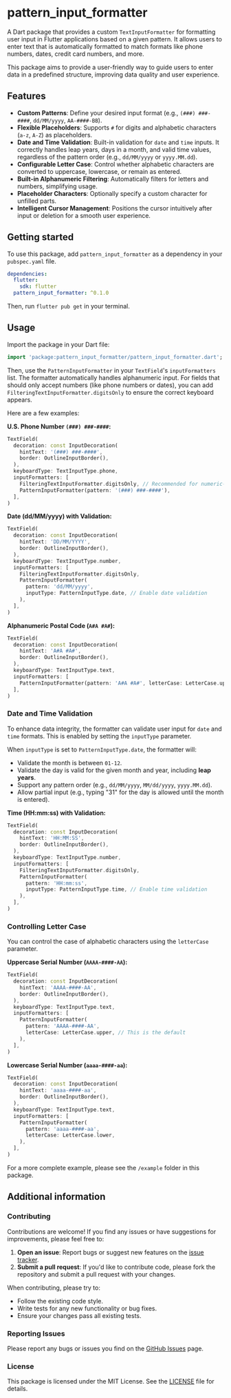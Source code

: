<!--
This README describes the package. If you publish this package to pub.dev,
this README's contents appear on the landing page for your package.

For information about how to write a good package README, see the guide for
[writing package pages](https://dart.dev/tools/pub/writing-package-pages).

For general information about developing packages, see the Dart guide for
[creating packages](https://dart.dev/guides/libraries/create-packages)
and the Flutter guide for
[developing packages and plugins](https://flutter.dev/to/develop-packages).
-->

# pattern_input_formatter

A Dart package that provides a custom `TextInputFormatter` for formatting user input in Flutter applications based on a given pattern. It allows users to enter text that is automatically formatted to match formats like phone numbers, dates, credit card numbers, and more.

This package aims to provide a user-friendly way to guide users to enter data in a predefined structure, improving data quality and user experience.

## Features

*   **Custom Patterns**: Define your desired input format (e.g., `(###) ###-####`, `dd/MM/yyyy`, `AA-####-BB`).
*   **Flexible Placeholders**: Supports `#` for digits and alphabetic characters (`a-z`, `A-Z`) as placeholders.
*   **Date and Time Validation**: Built-in validation for `date` and `time` inputs. It correctly handles leap years, days in a month, and valid time values, regardless of the pattern order (e.g., `dd/MM/yyyy` or `yyyy.MM.dd`).
*   **Configurable Letter Case**: Control whether alphabetic characters are converted to uppercase, lowercase, or remain as entered.
*   **Built-in Alphanumeric Filtering**: Automatically filters for letters and numbers, simplifying usage.
*   **Placeholder Characters**: Optionally specify a custom character for unfilled parts.
*   **Intelligent Cursor Management**: Positions the cursor intuitively after input or deletion for a smooth user experience.

## Getting started

To use this package, add `pattern_input_formatter` as a dependency in your `pubspec.yaml` file.

```yaml
dependencies:
  flutter:
    sdk: flutter
  pattern_input_formatter: ^0.1.0
```

Then, run `flutter pub get` in your terminal.

## Usage

Import the package in your Dart file:

```dart
import 'package:pattern_input_formatter/pattern_input_formatter.dart';
```

Then, use the `PatternInputFormatter` in your `TextField`'s `inputFormatters` list. The formatter automatically handles alphanumeric input. For fields that should only accept numbers (like phone numbers or dates), you can add `FilteringTextInputFormatter.digitsOnly` to ensure the correct keyboard appears.

Here are a few examples:

**U.S. Phone Number `(###) ###-####`:**

```dart
TextField(
  decoration: const InputDecoration(
    hintText: '(###) ###-####',
    border: OutlineInputBorder(),
  ),
  keyboardType: TextInputType.phone,
  inputFormatters: [
    FilteringTextInputFormatter.digitsOnly, // Recommended for numeric-only keyboards
    PatternInputFormatter(pattern: '(###) ###-####'),
  ],
)
```

**Date (dd/MM/yyyy) with Validation:**

```dart
TextField(
  decoration: const InputDecoration(
    hintText: 'DD/MM/YYYY',
    border: OutlineInputBorder(),
  ),
  keyboardType: TextInputType.number,
  inputFormatters: [
    FilteringTextInputFormatter.digitsOnly,
    PatternInputFormatter(
      pattern: 'dd/MM/yyyy',
      inputType: PatternInputType.date, // Enable date validation
    ),
  ],
)
```

**Alphanumeric Postal Code (`A#A #A#`):**

```dart
TextField(
  decoration: const InputDecoration(
    hintText: 'A#A #A#',
    border: OutlineInputBorder(),
  ),
  keyboardType: TextInputType.text,
  inputFormatters: [
    PatternInputFormatter(pattern: 'A#A #A#', letterCase: LetterCase.upper),
  ],
)
```

### Date and Time Validation

To enhance data integrity, the formatter can validate user input for `date` and `time` formats. This is enabled by setting the `inputType` parameter.

When `inputType` is set to `PatternInputType.date`, the formatter will:
- Validate the month is between `01-12`.
- Validate the day is valid for the given month and year, including **leap years**.
- Support any pattern order (e.g., `dd/MM/yyyy`, `MM/dd/yyyy`, `yyyy.MM.dd`).
- Allow partial input (e.g., typing "31" for the day is allowed until the month is entered).

**Time (HH:mm:ss) with Validation:**

```dart
TextField(
  decoration: const InputDecoration(
    hintText: 'HH:MM:SS',
    border: OutlineInputBorder(),
  ),
  keyboardType: TextInputType.number,
  inputFormatters: [
    FilteringTextInputFormatter.digitsOnly,
    PatternInputFormatter(
      pattern: 'HH:mm:ss',
      inputType: PatternInputType.time, // Enable time validation
    ),
  ],
)
```

### Controlling Letter Case

You can control the case of alphabetic characters using the `letterCase` parameter.

**Uppercase Serial Number (`AAAA-####-AA`):**

```dart
TextField(
  decoration: const InputDecoration(
    hintText: 'AAAA-####-AA',
    border: OutlineInputBorder(),
  ),
  keyboardType: TextInputType.text,
  inputFormatters: [
    PatternInputFormatter(
      pattern: 'AAAA-####-AA',
      letterCase: LetterCase.upper, // This is the default
    ),
  ],
)
```

**Lowercase Serial Number (`aaaa-####-aa`):**

```dart
TextField(
  decoration: const InputDecoration(
    hintText: 'aaaa-####-aa',
    border: OutlineInputBorder(),
  ),
  keyboardType: TextInputType.text,
  inputFormatters: [
    PatternInputFormatter(
      pattern: 'aaaa-####-aa',
      letterCase: LetterCase.lower,
    ),
  ],
)
```

For a more complete example, please see the `/example` folder in this package.

## Additional information

### Contributing

Contributions are welcome! If you find any issues or have suggestions for improvements, please feel free to:

1.  **Open an issue**: Report bugs or suggest new features on the [issue tracker](https://github.com/paooxide/input_formatter_pao/issues).
2.  **Submit a pull request**: If you'd like to contribute code, please fork the repository and submit a pull request with your changes.

When contributing, please try to:
*   Follow the existing code style.
*   Write tests for any new functionality or bug fixes.
*   Ensure your changes pass all existing tests.

### Reporting Issues

Please report any bugs or issues you find on the [GitHub Issues](https://github.com/paooxide/input_formatter_pao/issues) page.

### License

This package is licensed under the MIT License. See the [LICENSE](LICENSE) file for details.

